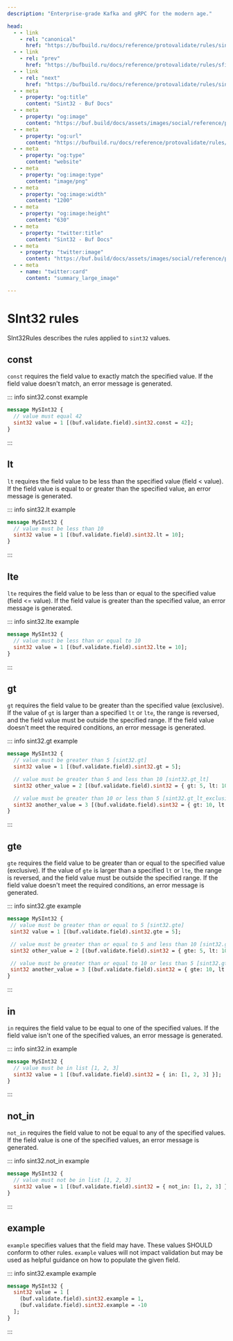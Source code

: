 ```yaml
---
description: "Enterprise-grade Kafka and gRPC for the modern age."

head:
  - - link
    - rel: "canonical"
      href: "https://bufbuild.ru/docs/reference/protovalidate/rules/sint32_rules/"
  - - link
    - rel: "prev"
      href: "https://bufbuild.ru/docs/reference/protovalidate/rules/sfixed64_rules/"
  - - link
    - rel: "next"
      href: "https://bufbuild.ru/docs/reference/protovalidate/rules/sint64_rules/"
  - - meta
    - property: "og:title"
      content: "Sint32 - Buf Docs"
  - - meta
    - property: "og:image"
      content: "https://buf.build/docs/assets/images/social/reference/protovalidate/rules/sint32_rules.png"
  - - meta
    - property: "og:url"
      content: "https://bufbuild.ru/docs/reference/protovalidate/rules/sint32_rules/"
  - - meta
    - property: "og:type"
      content: "website"
  - - meta
    - property: "og:image:type"
      content: "image/png"
  - - meta
    - property: "og:image:width"
      content: "1200"
  - - meta
    - property: "og:image:height"
      content: "630"
  - - meta
    - property: "twitter:title"
      content: "Sint32 - Buf Docs"
  - - meta
    - property: "twitter:image"
      content: "https://buf.build/docs/assets/images/social/reference/protovalidate/rules/sint32_rules.png"
  - - meta
    - name: "twitter:card"
      content: "summary_large_image"

---
```


# SInt32 rules

SInt32Rules describes the rules applied to `sint32` values.

## const

`const` requires the field value to exactly match the specified value. If the field value doesn't match, an error message is generated.

::: info sint32.const example

```proto
message MySInt32 {
  // value must equal 42
  sint32 value = 1 [(buf.validate.field).sint32.const = 42];
}
```

:::

## lt

`lt` requires the field value to be less than the specified value (field < value). If the field value is equal to or greater than the specified value, an error message is generated.

::: info sint32.lt example

```proto
message MySInt32 {
  // value must be less than 10
  sint32 value = 1 [(buf.validate.field).sint32.lt = 10];
}
```

:::

## lte

`lte` requires the field value to be less than or equal to the specified value (field <= value). If the field value is greater than the specified value, an error message is generated.

::: info sint32.lte example

```proto
message MySInt32 {
  // value must be less than or equal to 10
  sint32 value = 1 [(buf.validate.field).sint32.lte = 10];
}
```

:::

## gt

`gt` requires the field value to be greater than the specified value (exclusive). If the value of `gt` is larger than a specified `lt` or `lte`, the range is reversed, and the field value must be outside the specified range. If the field value doesn't meet the required conditions, an error message is generated.

::: info sint32.gt example

```proto
message MySInt32 {
  // value must be greater than 5 [sint32.gt]
  sint32 value = 1 [(buf.validate.field).sint32.gt = 5];

  // value must be greater than 5 and less than 10 [sint32.gt_lt]
  sint32 other_value = 2 [(buf.validate.field).sint32 = { gt: 5, lt: 10 }];

  // value must be greater than 10 or less than 5 [sint32.gt_lt_exclusive]
  sint32 another_value = 3 [(buf.validate.field).sint32 = { gt: 10, lt: 5 }];
}
```

:::

## gte

`gte` requires the field value to be greater than or equal to the specified value (exclusive). If the value of `gte` is larger than a specified `lt` or `lte`, the range is reversed, and the field value must be outside the specified range. If the field value doesn't meet the required conditions, an error message is generated.

::: info sint32.gte example

```proto
message MySInt32 {
 // value must be greater than or equal to 5 [sint32.gte]
 sint32 value = 1 [(buf.validate.field).sint32.gte = 5];

 // value must be greater than or equal to 5 and less than 10 [sint32.gte_lt]
 sint32 other_value = 2 [(buf.validate.field).sint32 = { gte: 5, lt: 10 }];

 // value must be greater than or equal to 10 or less than 5 [sint32.gte_lt_exclusive]
 sint32 another_value = 3 [(buf.validate.field).sint32 = { gte: 10, lt: 5 }];
}
```

:::

## in

`in` requires the field value to be equal to one of the specified values. If the field value isn't one of the specified values, an error message is generated.

::: info sint32.in example

```proto
message MySInt32 {
  // value must be in list [1, 2, 3]
  sint32 value = 1 [(buf.validate.field).sint32 = { in: [1, 2, 3] }];
}
```

:::

## not_in

`not_in` requires the field value to not be equal to any of the specified values. If the field value is one of the specified values, an error message is generated.

::: info sint32.not_in example

```proto
message MySInt32 {
  // value must not be in list [1, 2, 3]
  sint32 value = 1 [(buf.validate.field).sint32 = { not_in: [1, 2, 3] }];
}
```

:::

## example

`example` specifies values that the field may have. These values SHOULD conform to other rules. `example` values will not impact validation but may be used as helpful guidance on how to populate the given field.

::: info sint32.example example

```proto
message MySInt32 {
  sint32 value = 1 [
    (buf.validate.field).sint32.example = 1,
    (buf.validate.field).sint32.example = -10
  ];
}
```

:::
